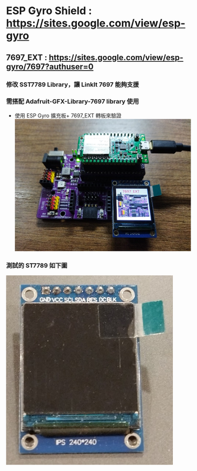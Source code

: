 # ESP Gyro Shield :  https://sites.google.com/view/esp-gyro
## 7697_EXT : https://sites.google.com/view/esp-gyro/7697?authuser=0

### 修改 SST7789 Library，讓 LinkIt 7697 能夠支援
### 需搭配 Adafruit-GFX-Library-7697 library 使用


- 使用 ESP Gyro 擴充板+ 7697_EXT 轉板來驗證
![Gyro_7697](https://github.com/ESPGyro/Arduino-ST7789-Library-7697/blob/main/7697_st7789_demo-20.jpg?raw=true)

### 測試的 ST7789 如下圖
![Gyro_7697](https://github.com/ESPGyro/Arduino-ST7789-Library-7697/blob/main/st7789_240x240-s.jpg?raw=true)



